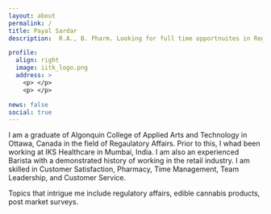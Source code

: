 ```yaml
---
layout: about
permalink: /
title: Payal Sardar
description:  R.A., B. Pharm. Looking for full time opportnuites in Regulatory Affairs

profile:
  align: right
  image: iitk_logo.png
  address: >
    <p> </p>
    <p> </p>

news: false
social: true
---
```


I am a graduate of Algonquin College of Applied Arts and Technology in Ottawa, Canada in the field of Regaulatory Affairs. Prior to this, I whad been working at IKS Healthcare in Mumbai, India. I am also an experienced Barista with a demonstrated history of working in the retail industry. I am skilled in Customer Satisfaction, Pharmacy, Time Management, Team Leadership, and Customer Service. 

Topics that intrigue me include regulatory affairs, edible cannabis products, post market surveys.

